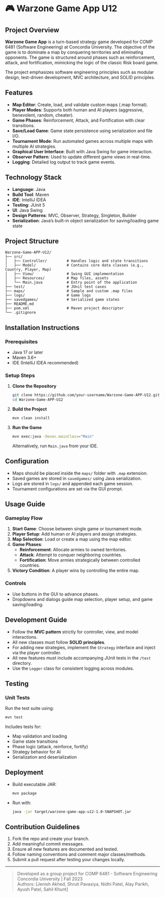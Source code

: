 # 🎮 Warzone Game App U12

## Project Overview

**Warzone Game App** is a turn-based strategy game developed for COMP 6481 (Software Engineering) at Concordia University. The objective of the game is to dominate a map by conquering territories and eliminating opponents. The game is structured around phases such as reinforcement, attack, and fortification, mimicking the logic of the classic Risk board game.

The project emphasizes software engineering principles such as modular design, test-driven development, MVC architecture, and SOLID principles.

## Features

- **Map Editor**: Create, load, and validate custom maps (.map format).
- **Player Modes**: Supports both human and AI players (aggressive, benevolent, random, cheater).
- **Game Phases**: Reinforcement, Attack, and Fortification with clear transitions.
- **Save/Load Game**: Game state persistence using serialization and file I/O.
- **Tournament Mode**: Run automated games across multiple maps with multiple AI strategies.
- **Graphical User Interface**: Built with Java Swing for game interaction.
- **Observer Pattern**: Used to update different game views in real-time.
- **Logging**: Detailed log output to track game events.

## Technology Stack

- **Language**: Java
- **Build Tool**: Maven
- **IDE**: IntelliJ IDEA
- **Testing**: JUnit 5
- **UI**: Java Swing
- **Design Patterns**: MVC, Observer, Strategy, Singleton, Builder
- **Serialization**: Java’s built-in object serialization for saving/loading game state

## Project Structure

```plaintext
Warzone-Game-APP-U12/
├── src/
│   ├── Controller/         # Handles logic and state transitions
│   ├── Model/              # Contains core data classes (e.g., Country, Player, Map)
│   ├── View/               # Swing GUI implementation
│   ├── Resources/          # Map files, assets
│   └── Main.java           # Entry point of the application
├── test/                   # JUnit test cases
├── maps/                   # Sample and custom .map files
├── logs/                   # Game logs
├── savedgames/             # Serialized game states
├── README.md
├── pom.xml                 # Maven project descriptor
└── .gitignore
```

## Installation Instructions

### Prerequisites

- Java 17 or later
- Maven 3.6+
- IDE (IntelliJ IDEA recommended)

### Setup Steps

1. **Clone the Repository**
   ```bash
   git clone https://github.com/your-username/Warzone-Game-APP-U12.git
   cd Warzone-Game-APP-U12
   ```

2. **Build the Project**
   ```bash
   mvn clean install
   ```

3. **Run the Game**
   ```bash
   mvn exec:java -Dexec.mainClass="Main"
   ```

   Alternatively, run `Main.java` from your IDE.

## Configuration

- Maps should be placed inside the `maps/` folder with `.map` extension.
- Saved games are stored in `savedgames/` using Java serialization.
- Logs are stored in `logs/` and appended each game session.
- Tournament configurations are set via the GUI prompt.

## Usage Guide

### Gameplay Flow

1. **Start Game**: Choose between single game or tournament mode.
2. **Player Setup**: Add human or AI players and assign strategies.
3. **Map Selection**: Load or create a map using the map editor.
4. **Game Phases**:
   - **Reinforcement**: Allocate armies to owned territories.
   - **Attack**: Attempt to conquer neighboring countries.
   - **Fortification**: Move armies strategically between controlled countries.
5. **Victory Condition**: A player wins by controlling the entire map.

### Controls

- Use buttons in the GUI to advance phases.
- Dropdowns and dialogs guide map selection, player setup, and game saving/loading.

## Development Guide

- Follow the **MVC pattern** strictly for controller, view, and model interactions.
- All new classes must follow **SOLID principles**.
- For adding new strategies, implement the `Strategy` interface and inject via the player controller.
- All new features must include accompanying JUnit tests in the `/test` directory.
- Use the `Logger` class for consistent logging across modules.

## Testing

### Unit Tests

Run the test suite using:

```bash
mvn test
```

Includes tests for:
- Map validation and loading
- Game state transitions
- Phase logic (attack, reinforce, fortify)
- Strategy behavior for AI
- Serialization and deserialization

## Deployment

- Build executable JAR:
  ```bash
  mvn package
  ```

- Run with:
  ```bash
  java -jar target/warzone-game-app-u12-1.0-SNAPSHOT.jar
  ```

## Contribution Guidelines

1. Fork the repo and create your branch.
2. Add meaningful commit messages.
3. Ensure all new features are documented and tested.
4. Follow naming conventions and comment major classes/methods.
5. Submit a pull request after testing your changes locally.

---

> Developed as a group project for COMP 6481 - Software Engineering  
> Concordia University | Fall 2023  
> Authors: [Jenish Akhed, Shruti Pavasiya,  Nidhi Patel, Alay Parikh, Ayush Patel, Sahil Khunt]
